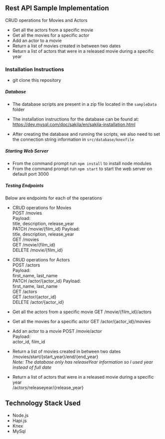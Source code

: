 ## Rest API Sample Implementation

CRUD operations for Movies and Actors
* Get all the actors from a specific movie
* Get all the movies for a specific actor
* Add an actor to a movie
* Return a list of movies created in between two dates
* Return a list of actors that were in a released movie during a specific year

### Installation Instructions
* git clone this repository
##### Database
* The database scripts are present in 
a zip file located in the `sampleData` folder
* The installation instructions for the database can be found at:
https://dev.mysql.com/doc/sakila/en/sakila-installation.html

* After creating the database and running the scripts, we also need to set the connection string information in
`src/database/knexfile` 
   

##### Starting Web Server
* From the command prompt run `npm install` to install node modules
* From the command prompt run `npm start` to start the web server on default port 3000

##### Testing Endpoints
Below are endpoints for each of the operations
* CRUD operations for Movies  
POST /movies  
Payload:  
title, description, release_year  
PATCH /movie/{film_id}
Payload:  
title, description, release_year  
GET /movies  
GET /movie/{film_id}  
DELETE /movie/{film_id}

* CRUD operations for Actors  
POST /actors  
Payload:  
first_name, last_name  
PATCH /actor/{actor_id}
Payload:  
first_name, last_name  
GET /actors  
GET /actor/{actor_id}  
DELETE /actor/{actor_id}

* Get all the actors from a specific movie
GET /movie/{film_id}/actors  
* Get all the movies for a specific actor
GET /actor/{actor_id}/movies
* Add an actor to a movie
POST /movie/actor  
Payload:  
actor_id, film_id  
* Return a list of movies created in between two dates  
 /movies/start/{start_year}/end/{end_year}  
 _Note: The database only has releaseYear information so I used year instead of full date_ 

* Return a list of actors that were in a released movie during a specific year  
/actors/releaseyear/{release_year}

## Technology Stack Used

* Node.js
* Hapi.js
* Knex
* MySql


